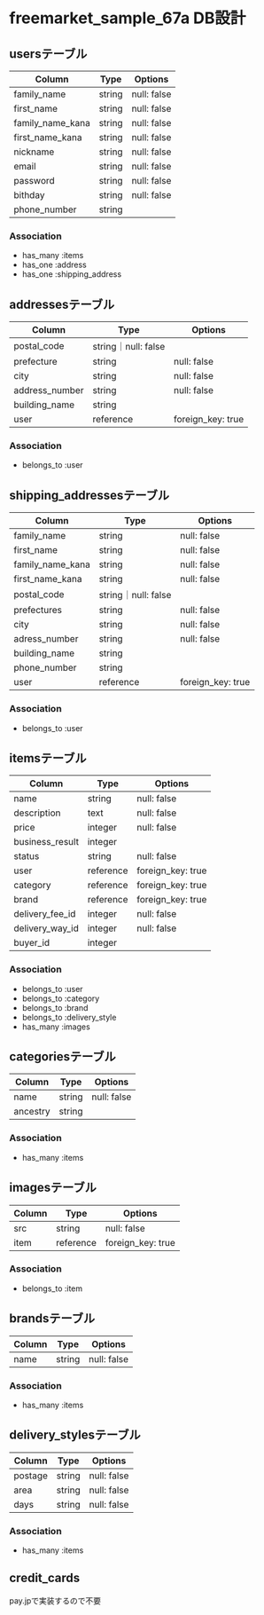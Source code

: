 # freemarket_sample_67a DB設計


## usersテーブル
|Column|Type|Options|
|------|----|-------|
|family_name|string|null: false|
|first_name|string|null: false|
|family_name_kana|string|null: false|
|first_name_kana|string|null: false|
|nickname|string|null: false|
|email|string|null: false|
|password|string|null: false|
|bithday|string|null: false|
|phone_number|string||

### Association
- has_many :items
- has_one :address
- has_one :shipping_address


## addressesテーブル
|Column|Type|Options|
|------|----|-------|
|postal_code|string｜null: false|
|prefecture|string|null: false|
|city|string|null: false|
|address_number|string|null: false|
|building_name|string||
|user|reference|foreign_key: true|

### Association
- belongs_to :user


## shipping_addressesテーブル
|Column|Type|Options|
|------|----|-------|
|family_name|string|null: false|
|first_name|string|null: false|
|family_name_kana|string|null: false|
|first_name_kana|string|null: false|
|postal_code|string｜null: false|
|prefectures|string|null: false|
|city|string|null: false|
|adress_number|string|null: false|
|building_name|string||
|phone_number|string||
|user|reference|foreign_key: true|

### Association
- belongs_to :user


## itemsテーブル
|Column|Type|Options|
|------|----|-------|
|name|string|null: false|
|description|text|null: false|
|price|integer|null: false|
|business_result|integer||
|status|string|null: false|
|user|reference|foreign_key: true|
|category|reference|foreign_key: true|
|brand|reference|foreign_key: true|
|delivery_fee_id|integer|null: false|
|delivery_way_id|integer|null: false|
|buyer_id|integer||

### Association
- belongs_to :user
- belongs_to :category
- belongs_to :brand
- belongs_to :delivery_style
- has_many :images


## categoriesテーブル
|Column|Type|Options|
|------|----|-------|
|name|string|null: false|
|ancestry|string||

### Association
- has_many :items


## imagesテーブル
|Column|Type|Options|
|------|----|-------|
|src|string|null: false|
|item|reference|foreign_key: true|

### Association
- belongs_to :item


## brandsテーブル
|Column|Type|Options|
|------|----|-------|
|name|string|null: false|

### Association
- has_many :items


## delivery_stylesテーブル
|Column|Type|Options|
|------|----|-------|
|postage|string|null: false|
|area|string|null: false|
|days|string|null: false|

### Association
- has_many :items


## credit_cards
pay.jpで実装するので不要
